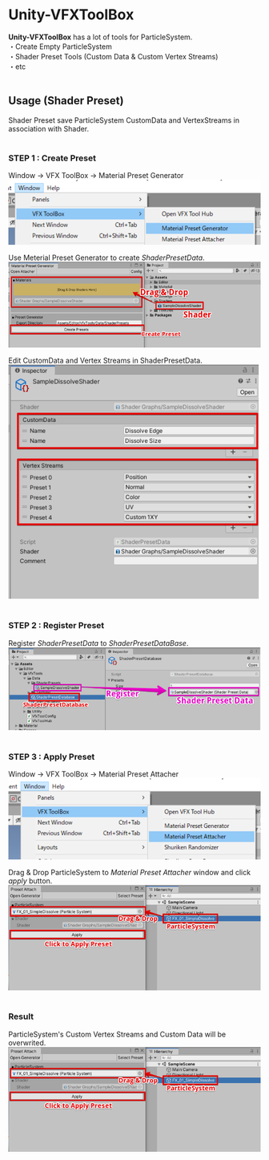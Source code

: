 # Unity-VFXToolBox
<b>Unity-VFXToolBox</b> has a lot of tools for ParticleSystem.<br>
・Create Empty ParticleSystem<br>
・Shader Preset Tools (Custom Data & Custom Vertex Streams)<br>
・etc<br><br>

## Usage (Shader Preset)
Shader Preset save ParticleSystem CustomData and VertexStreams in association with Shader.<br>
<br>

### STEP 1 : Create Preset
Window -> VFX ToolBox -> Material Preset Generator<br>
<img src = "Demo/images/2_open_preset_generator.png"><br>

Use Meterial Preset Generator to create <i>ShaderPresetData</i>.<br>
<img src = "Demo/images/2_preset_generator.png"><br>

Edit CustomData and Vertex Streams in ShaderPresetData.<br>
<img src = "Demo/images/2_edit_preset.png"><br><br>


### STEP 2 : Register Preset
Register <i>ShaderPresetData</i> to <i>ShaderPresetDataBase</i>.<br>
<img src = "Demo/images/3_register_preset.png"><br><br>

### STEP 3 : Apply Preset

Window -> VFX ToolBox -> Material Preset Attacher<br>
<img src = "Demo/images/2_open_preset_attacher.png"><br>

Drag & Drop ParticleSystem to <i>Material Preset Attacher</i> window and click <i>apply</i> button.<br>
<img src = "Demo/images/3_apply_preset.png"><br><br>

### Result
ParticleSystem's Custom Vertex Streams and Custom Data will be overwrited.<br>
<img src = "Demo/images/3_apply_preset.png"><br>









